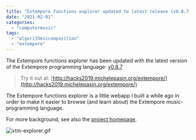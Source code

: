 ```yaml
---
title: "Extempore functions explorer updated to latest release (v0.8.7)"
date: "2021-02-01"
categories: 
  - "computermusic"
tags: 
  - "algorithmiccomposition"
  - "extempore"
---
```


The Extempore functions explorer has been updated with the latest version of the Extempore programming language: [v0.8.7](https://github.com/digego/extempore/tree/v0.8.7)

> Try it out at: [http://hacks2019.michelepasin.org/extempore/](http://hacks2019.michelepasin.org/extempore/)

The Extempore functions explorer is a little webapp I built a while ago in order to make it easier to browse (and learn about) the Extempore music-programming language.

For more background, see also the [project homepage](http://www.michelepasin.org/projects/impromptudocs/).

![xtm-explorer.gif](/media/static/blog_img/xtm-explorer.gif)
